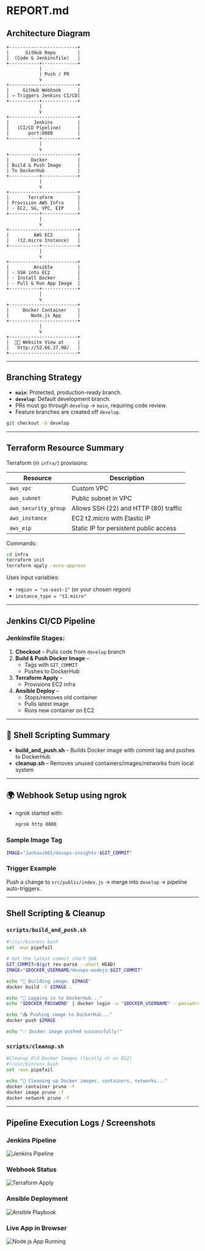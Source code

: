 # REPORT.md

## Architecture Diagram

```
+-------------------------+
|      GitHub Repo        |
|  (Code & Jenkinsfile)   |
+-----------+-------------+
            |
            | Push / PR
            v
+-------------------------+
|     GitHub Webhook      |
| → Triggers Jenkins CI/CD|
+-----------+-------------+
            |
            v
+-------------------------+
|         Jenkins         |
|   (CI/CD Pipeline)      |
|       port:8080         |
+-----------+-------------+
            |
            v
+-------------------------+
|        Docker           |
| Build & Push Image      |
| To DockerHub            |
+-----------+-------------+
            |
            v
+-------------------------+
|       Terraform         |
| Provision AWS Infra     |
| - EC2, SG, VPC, EIP     |
+-----------+-------------+
            |
            v
+-------------------------+
|         AWS EC2         |
|   (t2.micro Instance)   |
+-----------+-------------+
            |
            v
+-------------------------+
|         Ansible         |
| - SSH into EC2          |
| - Install Docker        |
| - Pull & Run App Image  |
+-----------+-------------+
            |
            v
+-------------------------+
|     Docker Container    |
|        Node.js App      |
+-------------------------+
            |
            v
+-------------------------+
|  👩‍💻 Website View at     |
|   http://52.66.27.98/   |
+-------------------------+

```

---

## Branching Strategy

- **`main`**: Protected, production-ready branch.
- **`develop`**: Default development branch.
- PRs must go through `develop` → `main`, requiring code review.
- Feature branches are created off `develop`.

```bash
git checkout -b develop
```

---

## Terraform Resource Summary

Terraform (in `infra/`) provisions:

| Resource             | Description                             |
|----------------------|-----------------------------------------|
| `aws_vpc`            | Custom VPC                              |
| `aws_subnet`         | Public subnet in VPC                    |
| `aws_security_group` | Allows SSH (22) and HTTP (80) traffic   |
| `aws_instance`       | EC2 t2.micro with Elastic IP            |
| `aws_eip`            | Static IP for persistent public access  |

Commands:
```bash
cd infra
terraform init
terraform apply -auto-approve
```

Uses input variables:
- `region = "us-east-1"` (or your chosen region)
- `instance_type = "t2.micro"`

---

## Jenkins CI/CD Pipeline

### Jenkinsfile Stages:

1. **Checkout** – Pulls code from `develop` branch  
2. **Build & Push Docker Image** –  
   - Tags with `GIT_COMMIT`  
   - Pushes to DockerHub  
3. **Terraform Apply** –  
   - Provisions EC2 infra  
4. **Ansible Deploy** –  
   - Stops/removes old container  
   - Pulls latest image  
   - Runs new container on EC2

---

## 🧪 Shell Scripting Summary

- **build_and_push.sh** – Builds Docker image with commit tag and pushes to DockerHub
- **cleanup.sh** – Removes unused containers/images/networks from local system

---

## 🌍 Webhook Setup using ngrok

- ngrok started with:
  ```bash
  ngrok http 8080

### Sample Image Tag

```bash
IMAGE="Janhavi001/devops-insights:$GIT_COMMIT"
```

### Trigger Example

Push a change to `src/public/index.js` → merge into `develop` → pipeline auto-triggers.

---

## Shell Scripting & Cleanup

### `scripts/build_and_push.sh`

```bash
#!/usr/bin/env bash
set -euo pipefail

# Get the latest commit short SHA
GIT_COMMIT=$(git rev-parse --short HEAD)
IMAGE="$DOCKER_USERNAME/devops-nodejs:$GIT_COMMIT"

echo "🔧 Building image: $IMAGE"
docker build -t $IMAGE .

echo "🔐 Logging in to DockerHub..."
echo "$DOCKER_PASSWORD" | docker login -u "$DOCKER_USERNAME" --password-stdin

echo "📤 Pushing image to DockerHub..."
docker push $IMAGE

echo "✅ Docker image pushed successfully!"

```

### `scripts/cleanup.sh`

```bash
#Cleanup Old Docker Images (locally or on EC2)
#!/usr/bin/env bash
set -euo pipefail

echo "🧹 Cleaning up Docker images, containers, networks..."
docker container prune -f
docker image prune -f
docker network prune -f

```

---

## Pipeline Execution Logs / Screenshots

### Jenkins Pipeline
![Jenkins Pipeline](Screenshots/Pipeline-View.png)

### Webhook Status
![Terraform Apply](Screenshots/Webhook-Status.png)

### Ansible Deployment
![Ansible Playbook](Screenshots/Ansible_output.png)

### Live App in Browser
![Node.js App Running](Screenshots/Website-view.png)
